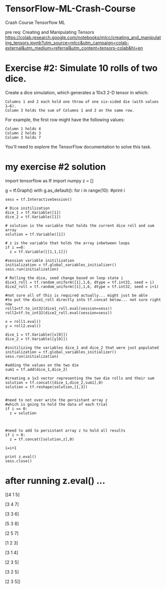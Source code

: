 # TensorFlow-ML-Crash-Course
Crash Course Tensorflow ML

pre req: Creating and Manipulating Tensors
https://colab.research.google.com/notebooks/mlcc/creating_and_manipulating_tensors.ipynb?utm_source=mlcc&utm_campaign=colab-external&utm_medium=referral&utm_content=tensors-colab&hl=en

# Exercise #2: Simulate 10 rolls of two dice.

Create a dice simulation, which generates a 10x3 2-D tensor in which:

    Columns 1 and 2 each hold one throw of one six-sided die (with values 1–6).
    Column 3 holds the sum of Columns 1 and 2 on the same row.

For example, the first row might have the following values:

    Column 1 holds 4
    Column 2 holds 3
    Column 3 holds 7

You'll need to explore the TensorFlow documentation to solve this task.

# my exercise #2 solution
import tensorflow as tf
import numpy
z = []

g = tf.Graph()
with g.as_default():
  for i in range(10):
    #print i
    
    sess = tf.InteractiveSession()

    # Dice initilization
    dice_1 = tf.Variable([1])
    dice_2 = tf.Variable([1])
    
    # solution is the variable that holds the current dice roll and sum array
    solution = tf.Variable([1])
    
    # z is the variable that holds the array inbetween loops
    if i ==0:
      z = tf.Variable([[1,1,1]])
    
    #session variable initilization
    initialization = tf.global_variables_initializer()
    sess.run(initialization) 
       
    # Rolling the dice, seed change based on loop state i
    dice1_roll = tf.random_uniform([1],1,6, dtype = tf.int32, seed = i)
    dice2_roll = tf.random_uniform([1],1,6, dtype = tf.int32, seed = i+1)
    
    #not sure all of this is required actually... might just be able
    #to put the dice1_roll directly into tf.concat below... not sure right now
    roll1=tf.to_int32(dice1_roll.eval(session=sess))
    roll2=tf.to_int32(dice2_roll.eval(session=sess))

    x = roll1.eval()
    y = roll2.eval()

    dice_1 = tf.Variable([x[0]])
    dice_2 = tf.Variable([y[0]])

    #initilizing the variables dice_1 and dice_2 that were just populated
    initialization = tf.global_variables_initializer()
    sess.run(initialization)

    #adding the values on the two die
    sum1 = tf.add(dice_1,dice_2)

    #creating a 1x3 vector representing the two die rolls and their sum
    solution = tf.concat([dice_1,dice_2,sum1],0)
    solution = tf.reshape(solution,[1,3])

        
    #need to not over write the persistant array z
    #which is going to hold the data of each trial
    if i == 0:
      z = solution  
    

    
    #need to add to persistant array z to hold all results
    if i > 0:
      z = tf.concat([solution,z],0)

    i=i+1
    
    print z.eval()
    sess.close()
 
    
# after running z.eval() ...
[[4 1 5]

 [3 4 7]
 
 [3 3 6]
 
 [5 3 8]
 
 [2 5 7]
 
 [1 2 3]
 
 [3 1 4]
 
 [2 3 5]
 
 [3 2 5]
 
 [2 3 5]]
  

